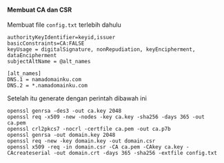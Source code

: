#### Membuat CA dan CSR
Membuat file `config.txt` terlebih dahulu
```
authorityKeyIdentifier=keyid,issuer
basicConstraints=CA:FALSE
keyUsage = digitalSignature, nonRepudiation, keyEncipherment, dataEncipherment
subjectAltName = @alt_names

[alt_names]
DNS.1 = namadomainku.com
DNS.2 = *.namadomainku.com
```
Setelah itu generate dengan perintah dibawah ini
```
openssl genrsa -des3 -out ca.key 2048
openssl req -x509 -new -nodes -key ca.key -sha256 -days 365 -out ca.pem
openssl crl2pkcs7 -nocrl -certfile ca.pem -out ca.p7b
openssl genrsa -out domain.key 2048
openssl req -new -key domain.key -out domain.csr
openssl x509 -req -in domain.csr -CA ca.pem -CAkey ca.key -CAcreateserial -out domain.crt -days 365 -sha256 -extfile config.txt
```
